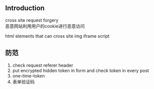 ## Introduction
cross site request forgery   
恶意网站利用用户的cookie进行恶意访问   

html elements that can cross site
    img 
    iframe 
    script

## 防范
1. check request referer header
2. put encrypted hidden token in form and check token in every post
3. one-time-token
4. 表单验证码
